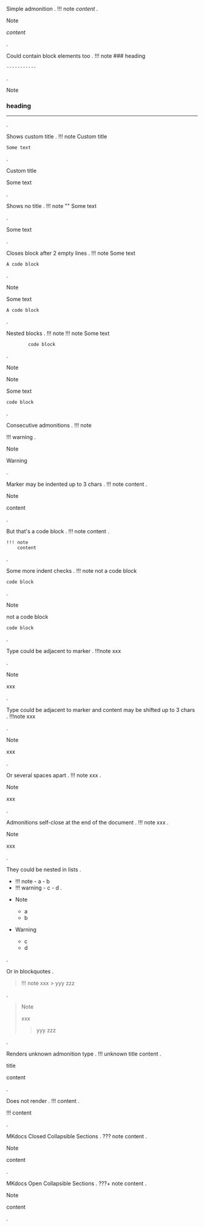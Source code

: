 
Simple admonition
.
!!! note
    *content*
.
<div class="admonition note">
<p class="admonition-title">Note</p>
<p><em>content</em></p>
</div>
.


Could contain block elements too
.
!!! note
    ### heading

    -----------

.
<div class="admonition note">
<p class="admonition-title">Note</p>
<h3>heading</h3>
<hr>
</div>
.


Shows custom title
.
!!! note Custom title

    Some text

.
<div class="admonition note">
<p class="admonition-title">Custom title</p>
<p>Some text</p>
</div>
.


Shows no title
.
!!! note ""
    Some text

.
<div class="admonition note">
<p>Some text</p>
</div>
.


Closes block after 2 empty lines
.
!!! note 
    Some text


    A code block
.
<div class="admonition note">
<p class="admonition-title">Note</p>
<p>Some text</p>
</div>
<pre><code>A code block
</code></pre>
.


Nested blocks
.
!!! note
    !!! note
        Some text
            
            code block
.
<div class="admonition note">
<p class="admonition-title">Note</p>
<div class="admonition note">
<p class="admonition-title">Note</p>
<p>Some text</p>
<pre><code>code block
</code></pre>
</div>
</div>
.


Consecutive admonitions
.
!!! note

!!! warning
.
<div class="admonition note">
<p class="admonition-title">Note</p>
</div>
<div class="admonition warning">
<p class="admonition-title">Warning</p>
</div>
.


Marker may be indented up to 3 chars
.
   !!! note
       content
.
<div class="admonition note">
<p class="admonition-title">Note</p>
<p>content</p>
</div>
.


But that's a code block
.
    !!! note
        content
.
<pre><code>!!! note
    content
</code></pre>
.


Some more indent checks
.
  !!! note
   not a code block

    code block
.
<div class="admonition note">
<p class="admonition-title">Note</p>
</div>
<p>not a code block</p>
<pre><code>code block
</code></pre>
.


Type could be adjacent to marker 
.
!!!note
   xxx

.
<div class="admonition note">
<p class="admonition-title">Note</p>
<p>xxx</p>
</div>
.


Type could be adjacent to marker and content may be shifted up to 3 chars
.
!!!note
      xxx

.
<div class="admonition note">
<p class="admonition-title">Note</p>
<p>xxx</p>
</div>
.


Or several spaces apart
.
!!!     note
        xxx
.
<div class="admonition note">
<p class="admonition-title">Note</p>
<p>xxx</p>
</div>
.


Admonitions self-close at the end of the document
.
!!! note
    xxx
.
<div class="admonition note">
<p class="admonition-title">Note</p>
<p>xxx</p>
</div>
.


They could be nested in lists
.
- !!! note
      - a
      - b
- !!! warning
      - c
      - d
.
<ul>
<li>
<div class="admonition note">
<p class="admonition-title">Note</p>
<ul>
<li>a</li>
<li>b</li>
</ul>
</div>
</li>
<li>
<div class="admonition warning">
<p class="admonition-title">Warning</p>
<ul>
<li>c</li>
<li>d</li>
</ul>
</div>
</li>
</ul>
.


Or in blockquotes
.
> !!! note
>     xxx
>     > yyy
>     zzz
>
.
<blockquote>
<div class="admonition note">
<p class="admonition-title">Note</p>
<p>xxx</p>
<blockquote>
<p>yyy
zzz</p>
</blockquote>
</div>
</blockquote>
.


Renders unknown admonition type 
.
!!! unknown title
    content
.
<div class="admonition unknown">
<p class="admonition-title">title</p>
<p>content</p>
</div>
.


Does not render
.
!!!
    content
.
<p>!!!
content</p>
.



MKdocs Closed Collapsible Sections
.
??? note
    content
.
<div class="admonition note">
<p class="admonition-title">Note</p>
<p>content</p>
</div>
.


MKdocs Open Collapsible Sections
.
???+ note
     content
.
<div class="admonition note">
<p class="admonition-title">Note</p>
<p>content</p>
</div>
.




